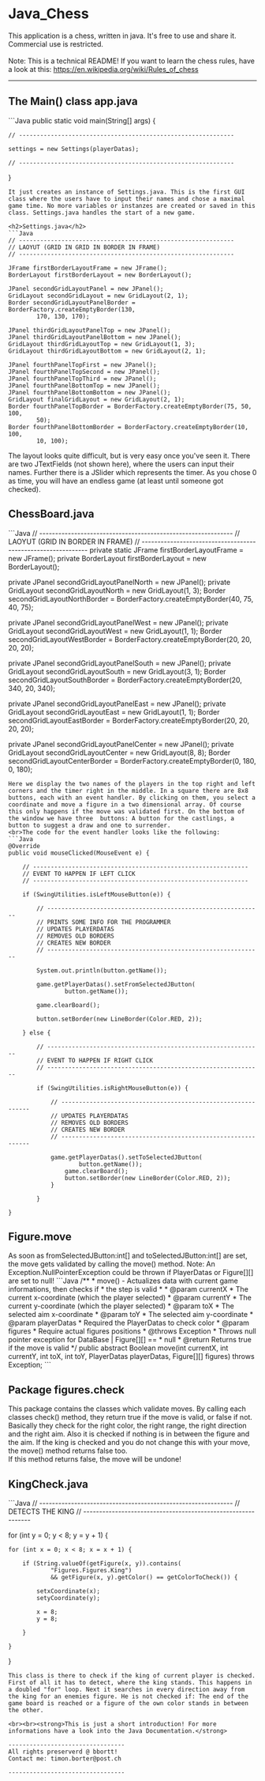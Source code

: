 # Java_Chess

This application is a chess, written in java. It's free to use and share it. Commercial use is restricted.
<br><br>Note: This is a technical README! If you want to learn the chess rules, have a look at this: https://en.wikipedia.org/wiki/Rules_of_chess

---------------------------------

<h2>The Main() class app.java</h2>
```Java
public static void main(String[] args) {

	// -------------------------------------------------------------
	
	settings = new Settings(playerDatas);
	
	// -------------------------------------------------------------

}
```
It just creates an instance of Settings.java. This is the first GUI class where the users have to input their names and chose a maximal game time. No more variables or instanzes are created or saved in this class. Settings.java handles the start of a new game.

<h2>Settings.java</h2>
```Java
// -------------------------------------------------------------
// LAOYUT (GRID IN GRID IN BORDER IN FRAME)
// -------------------------------------------------------------

JFrame firstBorderLayoutFrame = new JFrame();
BorderLayout firstBorderLayout = new BorderLayout();

JPanel secondGridLayoutPanel = new JPanel();
GridLayout secondGridLayout = new GridLayout(2, 1);
Border secondGridLayoutPanelBorder = BorderFactory.createEmptyBorder(130,
		170, 130, 170);

JPanel thirdGridLayoutPanelTop = new JPanel();
JPanel thirdGridLayoutPanelBottom = new JPanel();
GridLayout thirdGridLayoutTop = new GridLayout(1, 3);
GridLayout thirdGridLayoutBottom = new GridLayout(2, 1);

JPanel fourthPanelTopFirst = new JPanel();
JPanel fourthPanelTopSecond = new JPanel();
JPanel fourthPanelTopThird = new JPanel();
JPanel fourthPanelBottomTop = new JPanel();
JPanel fourthPanelBottomBottom = new JPanel();
GridLayout finalGridLayout = new GridLayout(2, 1);
Border fourthPanelTopBorder = BorderFactory.createEmptyBorder(75, 50, 100,
		50);
Border fourthPanelBottomBorder = BorderFactory.createEmptyBorder(10, 100,
		10, 100);
```
The layout looks quite difficult, but is very easy once you've seen it. There are two JTextFields (not shown here), where the users can input their names. Further there is a JSlider which represents the timer. As you chose 0 as time, you will have an endless game (at least until someone got checked).

<h2>ChessBoard.java</h2>
```Java
// -------------------------------------------------------------
// LAOYUT (GRID IN BORDER IN FRAME)
// -------------------------------------------------------------
private static JFrame firstBorderLayoutFrame = new JFrame();
private BorderLayout firstBorderLayout = new BorderLayout();

private JPanel secondGridLayoutPanelNorth = new JPanel();
private GridLayout secondGridLayoutNorth = new GridLayout(1, 3);
Border secondGridLayoutNorthBorder = BorderFactory.createEmptyBorder(40,
		75, 40, 75);

private JPanel secondGridLayoutPanelWest = new JPanel();
private GridLayout secondGridLayoutWest = new GridLayout(1, 1);
Border secondGridLayoutWestBorder = BorderFactory.createEmptyBorder(20, 20,
		20, 20);

private JPanel secondGridLayoutPanelSouth = new JPanel();
private GridLayout secondGridLayoutSouth = new GridLayout(3, 1);
Border secondGridLayoutSouthBorder = BorderFactory.createEmptyBorder(20,
		340, 20, 340);

private JPanel secondGridLayoutPanelEast = new JPanel();
private GridLayout secondGridLayoutEast = new GridLayout(1, 1);
Border secondGridLayoutEastBorder = BorderFactory.createEmptyBorder(20, 20,
		20, 20);

private JPanel secondGridLayoutPanelCenter = new JPanel();
private GridLayout secondGridLayoutCenter = new GridLayout(8, 8);
Border secondGridLayoutCenterBorder = BorderFactory.createEmptyBorder(0,
		180, 0, 180);
```
Here we display the two names of the players in the top right and left corners and the timer right in the middle. In a square there are 8x8 buttons, each with an event handler. By clicking on them, you select a coordinate and move a figure in a two dimensional array. Of course this only happens if the move was validated first. On the bottom of the window we have three  buttons: A button for the castlings, a button to suggest a draw and one to surrender.
<br>The code for the event handler looks like the following:
```Java
@Override
public void mouseClicked(MouseEvent e) {

	// -------------------------------------------------------------
	// EVENT TO HAPPEN IF LEFT CLICK
	// -------------------------------------------------------------

	if (SwingUtilities.isLeftMouseButton(e)) {

		// -------------------------------------------------------------
		// PRINTS SOME INFO FOR THE PROGRAMMER
		// UPDATES PLAYERDATAS
		// REMOVES OLD BORDERS
		// CREATES NEW BORDER
		// -------------------------------------------------------------

		System.out.println(button.getName());

		game.getPlayerDatas().setFromSelectedJButton(
				button.getName());

		game.clearBoard();

		button.setBorder(new LineBorder(Color.RED, 2));

	} else {

		// -------------------------------------------------------------
		// EVENT TO HAPPEN IF RIGHT CLICK
		// -------------------------------------------------------------

		if (SwingUtilities.isRightMouseButton(e)) {

			// -------------------------------------------------------------
			// UPDATES PLAYERDATAS
			// REMOVES OLD BORDERS
			// CREATES NEW BORDER
			// -------------------------------------------------------------

			game.getPlayerDatas().setToSelectedJButton(
					button.getName());
				game.clearBoard();
				button.setBorder(new LineBorder(Color.RED, 2));
			}

		}

}
```
<h2>Figure.move</h2>
As soon as fromSelectedJButton:int[] and toSelectedJButton:int[] are set, the move gets validated by calling the move() method. Note: An Exception.NullPointerException could be thrown if PlayerDatas or Figure[][] are set to null!
```Java
/**
 * move() - Actualizes data with current game informations, then checks if
 * the step is valid
 * 
 * @param currentX
 *            The current x-coordinate (which the player selected)
 * @param currentY
 *            The current y-coordinate (which the player selected)
 * @param toX
 *            The selected aim x-coordinate
 * @param toY
 *            The selected aim y-coordinate
 * @param playerDatas
 *            Required the PlayerDatas to check color
 * @param figures
 *            Require actual figures positions
 * @throws Exception
 *             Throws null pointer exception for DataBase | Figure[][] ==
 *             null
 * @return Returns true if the move is valid
 */
public abstract Boolean move(int currentX, int currentY, int toX, int toY,
		PlayerDatas playerDatas, Figure[][] figures) throws Exception;
```

<h2>Package figures.check</h2>
This package contains the classes which validate moves. By calling each classes check() method, they return true if the move is valid, or false if not. Basically they check for the right color, the right range, the right direction and the right aim. Also it is checked if nothing is in between the figure and the aim. If the king is checked and you do not change this with your move, the move() method returns false too.
<br>If this method returns false, the move will be undone!

<h2>KingCheck.java</h2>
```Java
// -------------------------------------------------------------
// DETECTS THE KING
// -------------------------------------------------------------

for (int y = 0; y < 8; y = y + 1) {

	for (int x = 0; x < 8; x = x + 1) {

		if (String.valueOf(getFigure(x, y)).contains(
				"Figures.Figures.King")
				&& getFigure(x, y).getColor() == getColorToCheck()) {

			setxCoordinate(x);
			setyCoordinate(y);

			x = 8;
			y = 8;

		}

	}

}
```
This class is there to check if the king of current player is checked. First of all it has to detect, where the king stands. This happens in a doubled "for" loop. Next it searches in every direction away from the king for an enemies figure. He is not checked if: The end of the game board is reached or a figure of the own color stands in between the other.

<br><br><strong>This is just a short introduction! For more informations have a look into the Java Documentation.</strong>

---------------------------------
All rights preserverd @ bbortt!
Contact me: timon.borter@post.ch

---------------------------------
